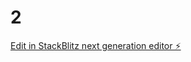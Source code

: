 # 2

[Edit in StackBlitz next generation editor ⚡️](https://stackblitz.com/~/github.com/open00103/2)